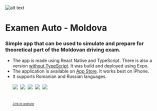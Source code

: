 ![alt text](https://examenautomoldova.files.wordpress.com/2023/02/icon.png?resize=100,100)
# Examen Auto - Moldova

### Simple app that can be used to simulate and prepare for theoretical part of the Moldovan driving exam.

- The app is made using React Native and TypeScript. There is also a version [without TypeScript](https://github.com/pavliuc75/driving-test-questions--no-ts-). It was build and deployed using Expo.
- The application is available on [App Store](https://apps.apple.com/dk/app/examen-auto-moldova/id1673150851). It works best on iPhone.
- It supports Romanian and Russian languages. 
<br/><br/>
![](https://examenautomoldova.files.wordpress.com/2023/02/ezgif-5-718129d229.gif?resize=130,280)&nbsp;&nbsp;![](https://examenautomoldova.files.wordpress.com/2023/02/simulator-screen-shot-iphone-14-pro-max-2023-02-21-at-20.51.19.png?resize=129,280)&nbsp;&nbsp;![](https://examenautomoldova.files.wordpress.com/2023/02/simulator-screen-shot-iphone-14-pro-max-2023-02-21-at-20.50.25.png?resize=129,280)&nbsp;&nbsp;![](https://examenautomoldova.files.wordpress.com/2023/02/simulator-screen-shot-iphone-14-pro-max-2023-02-21-at-20.50.32.png?resize=129,280)&nbsp;&nbsp;![](https://examenautomoldova.files.wordpress.com/2023/02/simulator-screen-shot-iphone-14-pro-max-2023-02-21-at-20.51.04.png?resize=129,280)           
<br/><br/>
<sub><sup>*[Link to website](https://examenautomoldova.wordpress.com/)*</sup></sub>
